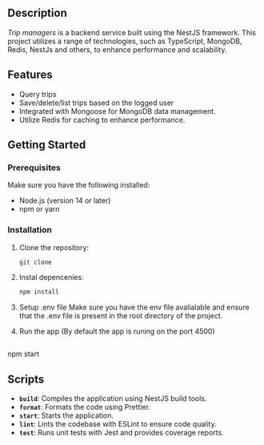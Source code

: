 ## Description

*Trip managers* is a backend service built using the NestJS framework.
 This project utilizes a range of technologies, such as TypeScript, MongoDB, Redis, NestJs and others, to enhance performance and scalability.

 ## Features

- Query trips
- Save/delete/list trips based on the logged user
- Integrated with Mongoose for MongoDB data management.
- Utilize Redis for caching to enhance performance.


## Getting Started

### Prerequisites

Make sure you have the following installed:

- Node.js (version 14 or later)
- npm or yarn

### Installation

1. Clone the repository:
   ```bash
   git clone 

2. Instal depencenies:
   ```bash
   npm install  

3. Setup .env file
  Make sure you have the env file avalialable and ensure that the .env file is present in the root directory of the project.

4. Run the app (By default the app is runing on the port 4500)
   ```bash
  npm start



## Scripts

- **`build`**: Compiles the application using NestJS build tools.
- **`format`**: Formats the code using Prettier.
- **`start`**: Starts the application.
- **`lint`**: Lints the codebase with ESLint to ensure code quality.
- **`test`**: Runs unit tests with Jest and provides coverage reports.
